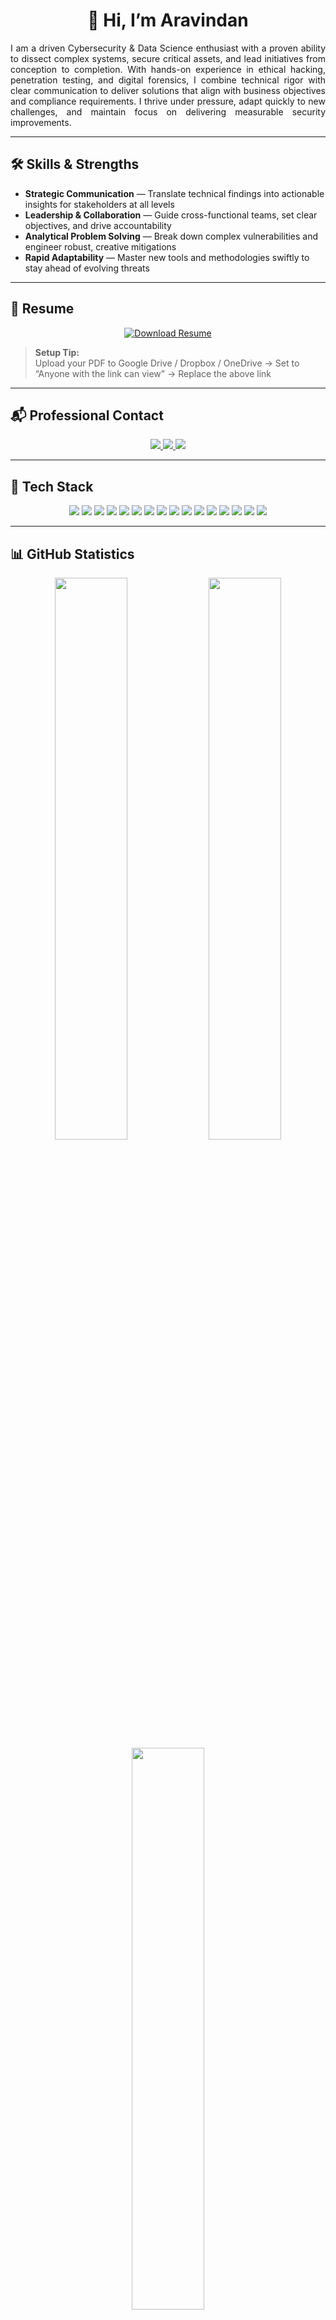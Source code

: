<h1 align="center">👋 Hi, I’m Aravindan</h1>

<p align="justify">
I am a driven Cybersecurity & Data Science enthusiast with a proven ability to dissect complex systems, secure critical assets, and lead initiatives from conception to completion. With hands-on experience in ethical hacking, penetration testing, and digital forensics, I combine technical rigor with clear communication to deliver solutions that align with business objectives and compliance requirements. I thrive under pressure, adapt quickly to new challenges, and maintain focus on delivering measurable security improvements.
</p>

---

## 🛠️ Skills & Strengths

- **Strategic Communication** — Translate technical findings into actionable insights for stakeholders at all levels  
- **Leadership & Collaboration** — Guide cross-functional teams, set clear objectives, and drive accountability  
- **Analytical Problem Solving** — Break down complex vulnerabilities and engineer robust, creative mitigations  
- **Rapid Adaptability** — Master new tools and methodologies swiftly to stay ahead of evolving threats  

---

## 📄 Resume

<p align="center">
  <a href="https://your-cloud-service.com/your-resume.pdf" target="_blank">
    <img src="https://img.shields.io/badge/Download_Resume-800000?style=for-the-badge&logo=adobeacrobatreader&logoColor=white" alt="Download Resume"/>
  </a>
</p>

> **Setup Tip:**  
> Upload your PDF to Google Drive / Dropbox / OneDrive → Set to “Anyone with the link can view” → Replace the above link

---

## 📬 Professional Contact

<p align="center">
  <a href="https://linkedin.com/in/arav1nd4n">
    <img src="https://img.shields.io/badge/LinkedIn-800000?style=for-the-badge&logo=linkedin&logoColor=white" />
  </a>
  <a href="mailto:arav1nd4n.s.offcl@gmail.com">
    <img src="https://img.shields.io/badge/Email-800000?style=for-the-badge&logo=gmail&logoColor=white" />
  </a>
  <a href="https://instagram.com/arav1nd4n">
    <img src="https://img.shields.io/badge/Instagram-800000?style=for-the-badge&logo=instagram&logoColor=white" />
  </a>
</p>

---

## 🧰 Tech Stack

<p align="center">
  <img src="https://img.shields.io/badge/Python-800000?style=for-the-badge&logo=python&logoColor=white" />
  <img src="https://img.shields.io/badge/C%2B%2B-800000?style=for-the-badge&logo=c%2B%2B&logoColor=white" />
  <img src="https://img.shields.io/badge/SQL-800000?style=for-the-badge&logo=mysql&logoColor=white" />
  <img src="https://img.shields.io/badge/Kali_Linux-800000?style=for-the-badge&logo=kalilinux&logoColor=white" />
  <img src="https://img.shields.io/badge/Ubuntu-800000?style=for-the-badge&logo=ubuntu&logoColor=white" />
  <img src="https://img.shields.io/badge/Arch_Linux-800000?style=for-the-badge&logo=archlinux&logoColor=white" />
  <img src="https://img.shields.io/badge/Burp_Suite-800000?style=for-the-badge&logo=burpsuite&logoColor=white" />
  <img src="https://img.shields.io/badge/Metasploit-800000?style=for-the-badge&logo=metasploit&logoColor=white" />
  <img src="https://img.shields.io/badge/Nmap-800000?style=for-the-badge&logo=nmap&logoColor=white" />
  <img src="https://img.shields.io/badge/Wireshark-800000?style=for-the-badge&logo=wireshark&logoColor=white" />
  <img src="https://img.shields.io/badge/VS_Code-800000?style=for-the-badge&logo=visualstudiocode&logoColor=white" />
  <img src="https://img.shields.io/badge/Vim-800000?style=for-the-badge&logo=vim&logoColor=white" />
  <img src="https://img.shields.io/badge/Git-800000?style=for-the-badge&logo=git&logoColor=white" />
  <img src="https://img.shields.io/badge/Docker-800000?style=for-the-badge&logo=docker&logoColor=white" />
  <img src="https://img.shields.io/badge/Zsh-800000?style=for-the-badge&logo=zsh&logoColor=white" />
  <img src="https://img.shields.io/badge/GoLand-800000?style=for-the-badge&logo=goland&logoColor=white" />
</p>

---

## 📊 GitHub Statistics

<p align="center">
  <img src="https://github-readme-stats.vercel.app/api?username=arav1nd4n&show_icons=true&title_color=800000&text_color=ffffff&icon_color=800000&bg_color=0d1117&hide_border=false" width="48%" />
  <img src="https://github-readme-streak-stats.herokuapp.com/?user=arav1nd4n&theme=dark&ring=800000&fire=800000&currStreakLabel=ffffff&sideNums=ffffff&sideLabels=ffffff&dates=888888&border=800000" width="48%" />
  <br />
  <img src="https://github-readme-stats.vercel.app/api/top-langs/?username=arav1nd4n&title_color=800000&text_color=ffffff&icon_color=800000&bg_color=0d1117&hide_border=false&layout=compact" width="48%" />
</p>

---

## 📅 Contribution Calendar

<p align="center">
  <img src="https://ghchart.rshah.org/800000/arav1nd4n" alt="Aravindan's 365-day Contribution Graph" style="background-color:#A9A9A9; padding:10px; border-radius:10px;" />
</p>


---

<p align="center">
  <strong><em>Keep your focus on impact and continuous improvement.</em></strong>
</p>

